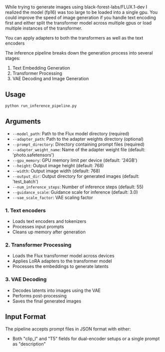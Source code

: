 
## 
While trying to generate images using black-forest-labs/FLUX.1-dev I realized the model (fp16) was too large to be loaded into a single gpu. You could improve the speed of image generation if you handle text encoding first and either split the transformer model across multiple gpus or load multiple instances of the transformer. 

You can apply adapters to both the transformers as well as the text encoders

The inference pipeline breaks down the generation process into several stages:
1. Text Embedding Generation
2. Transformer Processing
3. VAE Decoding and Image Generation


## Usage

```bash
python run_inference_pipeline.py
```

## Arguments

- `--model_path`: Path to the Flux model directory (required)
- `--adapter_path`: Path to the adapter weights directory (optional)
- `--prompt_directory`: Directory containing prompt files (required)
- `--adapter_weight_name`: Name of the adapter weight file (default: 'photo.safetensors')
- `--gpu_memory`: GPU memory limit per device (default: '24GB')
- `--height`: Output image height (default: 768)
- `--width`: Output image width (default: 768)
- `--output_dir`: Output directory for generated images (default: 'test_batch')
- `--num_inference_steps`: Number of inference steps (default: 55)
- `--guidance_scale`: Guidance scale for inference (default: 3.0)
- `--vae_scale_factor`: VAE scaling factor


### 1. Text encoders
- Loads text encoders and tokenizers
- Processes input prompts
- Cleans up memory after generation

### 2. Transformer Processing
- Loads the Flux transformer model across devices
- Applies LoRA adapters to the transformer model
- Processes the embeddings to generate latents

### 3. VAE Decoding
- Decodes latents into images using the VAE
- Performs post-processing
- Saves the final generated images

## Input Format

The pipeline accepts prompt files in JSON format with either:
- Both "clip_l" and "T5" fields for dual-encoder setups or a single prompt as "description"
